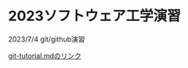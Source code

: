 # 2023ソフトウェア工学演習
2023/7/4
git/github演習

[git-tutorial.mdのリンク](https://github.com/Koma-1/hello-world/blob/main/git-tutorial.md)
